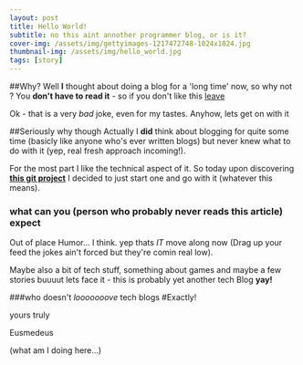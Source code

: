 ```yaml
---
layout: post
title: Hello World!
subtitle: no this aint annother programmer blog, or is it?
cover-img: /assets/img/gettyimages-1217472748-1024x1024.jpg
thumbnail-img: /assets/img/hello_world.jpg
tags: [story]
---
```


##Why?
Well **I** thought about doing a blog for a 'long time' now, so why not ?
You **don't have to read it** - so if you don't like this [leave](https://eusmedeus.github.io)

Ok - that is a very _bad_ joke, even for my tastes. Anyhow, lets get on with it

##Seriously why though
Actually I **did** think about blogging for quite some time (basicly like anyone who's ever written blogs)
but never knew what to do with it (yep, real fresh approach incoming!).

For the most part I like the technical aspect of it.
So today upon discovering **[this git project](https://github.com/daattali/beautiful-jekyll#readme)** I decided to just start one and go with it (whatever this means).

### what can you (person who probably never reads this article) expect
Out of place Humor... I think.
yep thats _IT_ move along now (Drag up your feed the jokes ain't forced but they're comin real low).

Maybe also a bit of tech stuff, something about games and maybe a few stories buuuut lets face it - this is probably yet another tech Blog **yay!**

###who doesn't _looooooove_ tech blogs
#Exactly!




yours truly

Eusmedeus

(what am I doing here...)
